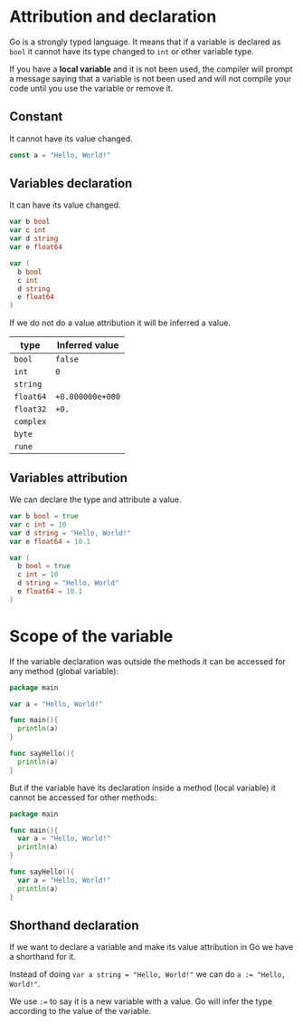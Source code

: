 # Attribution and declaration

Go is a strongly typed language. It means that if a variable is declared as `bool` it cannot have its type changed to `int` or other variable type.

If you have a **local variable** and it is not been used, the compiler will prompt a message saying that a variable is not been used and will not compile your code until you use the variable or remove it.

## Constant

It cannot have its value changed.

```go
const a = "Hello, World!"
```

## Variables declaration

It can have its value changed.

```go
var b bool
var c int
var d string
var e float64
```

```go
var (
  b bool
  c int
  d string
  e float64
)
```

If we do not do a value attribution it will be inferred a value.

| type      | Inferred value   |
| --------- | ---------------- |
| `bool`    | `false`          |
| `int`     | `0`              |
| `string`  | ` `              |
| `float64` | `+0.000000e+000` |
| `float32` | `+0.`            |
| `complex` |                  |
| `byte`    |                  |
| `rune`    |                  |

## Variables attribution

We can declare the type and attribute a value.

```go
var b bool = true
var c int = 10
var d string = "Hello, World!"
var e float64 = 10.1
```

```go
var (
  b bool = true
  c int = 10
  d string = "Hello, World"
  e float64 = 10.1
)
```

# Scope of the variable

If the variable declaration was outside the methods it can be accessed for any method (global variable):

```go
package main

var a = "Hello, World!"

func main(){
  println(a)
}

func sayHello(){
  println(a)
}
```

But if the variable have its declaration inside a method (local variable) it cannot be accessed for other methods:

```go
package main

func main(){
  var a = "Hello, World!"
  println(a)
}

func sayHello(){
  var a = "Hello, World!"
  println(a)
}
```

## Shorthand declaration

If we want to declare a variable and make its value attribution in Go we have a shorthand for it.

Instead of doing `var a string = "Hello, World!"` we can do `a := "Hello, World!"`.

We use `:=` to say it is a new variable with a value. Go will infer the type according to the value of the variable.
